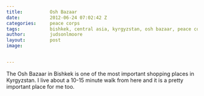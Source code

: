 ```yaml
---
title:			Osh Bazaar
date:			2012-06-24 07:02:42 Z
categories:		peace corps
tags:			bishkek, central asia, kyrgyzstan, osh bazaar, peace corps, shopping
author:			judsonlmoore
layout:			post
image:			


---
```


The Osh Bazaar in Bishkek is one of the most important shopping places in Kyrgyzstan. I live about a 10-15 minute walk from here and it is a pretty important place for me too.

<!--[gallery link="file"]-->
